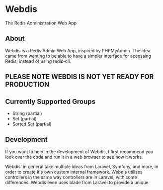 # Webdis

The Redis Administration Web App

## About

Webdis is a Redis Admin Web App, inspired by PHPMyAdmin. The idea came from wanting to be able to have a simpler interface for accessing Redis, instead of using redis-cli.

## PLEASE NOTE WEBDIS IS NOT YET READY FOR PRODUCTION

## Currently Supported Groups

- String (partial)
- Set (partial)
- Sorted Set (partial)

## Development

If you want to help in the development of Webdis, I first recommend you look over the code and run it in a web browser to see how it works.

Webdis' in general take multiple ideas from Laravel, Symfony, and more, in order to create it's own custom internal framework. Webdis utilizes controllers in the same way controllers are in Laravel, with some differences. Webdis even uses blade from Laravel to provide a unique